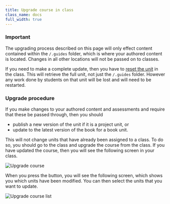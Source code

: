 ```yaml
---
title: Upgrade course in class
class_name: docs
full_width: true
---
```


### Important
The upgrading process described on this page will only effect content contained within the `/.guides` folder, which is where your authored content is located. Changes in all other locations will not be passed on to classes. 

If you need to make a complete update, then you have to [reset the unit](/docs/classes/unitmanagement/settings-info/reset-unit/) in the class. This will retrieve the full unit, not just the `/.guides` folder. However any work done by students on that unit will be lost and will need to be restarted.

### Upgrade procedure
If you make changes to your authored content and assessments and require that these be passed through, then you should

- publish a new version of the unit if it is a project unit, or
- update to the latest version of the book for a book unit.

This will not change units that have already been assigned to a class. To do so, you should go to the class and upgrade the course from the class. If you have updated the course, then you will see the following screen in your class.

<img alt="Upgrade course" src="/img/docs/class_administration/upgradecourse.png" class="simple"/>

When you press the button, you will see the following screen, which shows you which units have been modified. You can then select the units that you want to update. 

<img alt="Upgrade course list" src="/img/docs/class_administration/stackupdated.png" class="simple"/>
